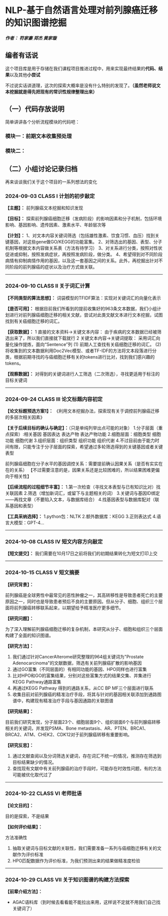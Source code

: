# NLP-基于自然语言处理对前列腺癌迁移的知识图谱挖掘
##### 作者： 符家豪 郑杰 黄家璇


## 编者有话说
这个项目库是用于存储在我们课程项目推进过程中，用来实现最终结果的**代码、结果**以及其他**小尝试**

不过说实话讲道理，这次的探索大概率是没有什么特别的发现了。**（虽然老师说文本挖掘就是得先把现有的常识性规律整理出来）**

## （一）代码存放说明
简单讲讲各个分析流程模块的代码吧：

### 模块一：前期文本收集预处理

### 模块二：


## （二）小组讨论记录归档
再来谈谈我们关于这个项目的一系列想法的变化
### 2024-09-03 CLASS I  计划的初步敲定

**【主题】：**
    前列腺癌文本挖掘和知识发现

**【目标】：**
    探索前列腺癌细胞迁移（发病阶段）的影响因素和分子机制，包括环境影响、基因影响、遗传因素、激素水平、年龄层次等

**【计划】：**
    1、对文本内容关键词筛选（包括雄性激素、饮食习惯、血压）找到关键基因，对这些gene做GO/KEGG的功能富集。
    2、对筛选出的基因、表型、分子机制等根据文本内容做关系表（方法有待学习）
    3、对关系进行分类，按照对性状促进或抑制，按照发病症状，再按照发病阶段，做分类。
    4、希望得到对不同阶段病情有抑制病情作用的基因，以及这一套基因之间的关系。此外，再挖掘出针对不同阶段的前列腺癌的症状以及治疗方式做关联。

---

### 2024-09-10 CLASS II  关于词汇计算

**【不同类型的算法思想】：**
    词袋模型的TFIDF算法：实现对关键词汇的向量化表示

**【是否可用】：**
根据目前我们所看到的提前收集好的963条文本数据，我们小组计划进行对前列腺癌细胞迁移的相关文献，尝试对此类文献文本进行文本挖掘，试图找到有关癌细胞迁移的词汇。

**【获取数据】：**
    1 直接的文本资料→关键文本内容：
由于疾病的文本数据已经被筛选出来了，所以我们直接就下载就行
    2 关键文本内容→关键词提取：
采用词汇向量化操作提炼，面向“Sentence”列
        (1) 前期人工查找有关癌细胞迁移的词汇。
        (2) 将收集到的文本数据利用Doc2Vec模型、或者TF-IDF的方法将文本段落进行分类，根据前期寻找的与癌细胞迁移有关的tokens进行比对，找到我们感兴趣的tokens。

**【观察数据】：**
对得到的关键词进行人工筛选（二次筛选），寻找更适用于标注的目标关键词

---

### 2024-09-24 CLASS III  论文标题内容初定

**【论文标题预选方案1】：**
《利用文本挖掘办法，探索现有关于调控前列腺癌迁移的多层次相关因素》

**【关于后续目标的确认与确定】：**（只是单纯列举出点可能的对象）
    1.分子层面（重点探索）:相关基因 基因表达 表达产物 表达产物功能
    2.细胞层面：细胞类型  细胞功能  细胞代谢
    3.组织层面：组织类型  组织功能  组织代谢
    4.不过目前由于能力时间有限，只能专注于分子层面的探索，希望通过多轮筛选得到的关键基因或者关键表型

前列腺癌细胞在分子水平的基因调控关系：需要提前确认因果关系（是否有实实在在的关系）
        【不过需要注意的是，因果关系还是比较困难的，所以结果困难更偏向于相关性】

**【后续流程的过程细节丰富】：**
    1.第一次检查（寻找文本表型与已有知识比对）找关联因素
    2.筛选（增加新词汇，或留下与主题相关的词）
    3.关键词与基因ID绑定——再找文章（不要陷入文本，与数据库结合）
    4.找基因表型与数据库配对（联系基因和表型）

**【工具采纳选择】：**
    1.python包：NLTK
    2.额外数据库：KEGG
    3.正则表达式
    4.语言大模型：GPT-4...

---

### 2024-10-08 CLASS IV  短文内容方向敲定

**【短文提交】：**
    我们需要在10月17日之前将我们的初期结果转化为短文打印上交

---

### 2024-10-15 CLASS V 短文摘要

**【研究背景】：**

前列腺癌是全球男性中最常见的恶性肿瘤之一，其高转移性是导致患者死亡的主要原因之一，同时也是导致患者预后不良的主要原因。但从分子、细胞、组织三个层面将前列腺癌转移联系起来，以期望给予精准医疗更多细节。

**【研究问题】：**

为了深入理解前列腺癌细胞迁移的复杂机制，本研究从分子、细胞和组织三个层面构建了全面的知识图谱。

**【研究方法】：**

1. 我们通过针对CancerAlterome研究整理的964组关键词为"Prostate Adenocarcinoma"的文献数据，筛选有关前列腺癌扩散的影响基因
2. 通过GO富集（不同层面的）有相同功能的基因、HPO同样也进行富集
3. 比对HPO和GO的富集结果，分别对这些富集方式的结果交集、并集进行KEGG Pathway通路富集
4. 再通过KEGG Pathway 得到的通路关系，从CC BP MF三个层面进行联系
5. 收集目前对前列腺癌的精准治疗手段，将其与针对的基因相关联添加到通路图谱中，构建现有精准治疗手段与基因通路的关联图谱

**【研究结果】：**

目前我们研究发现，分子层面23个、细胞层面9个、组织层面6个与前列腺癌转移相关的关键词，并发现PSMA、Bone metastasis、AR、PTEN、BRCA1、BRCA2、ATM、CHEK2、CDK12对于前列腺癌转移有重要影响。

**【研究反思】：**

1. 通过文献查阅以及分词筛选关键词，存在词汇不统一的情况，推测存在筛选到目标结果缺少的情况。
2. 查找现有文献中有关前列腺癌的治疗手段时，可能存在时效性问题，有的方法可能被优化取代过了

---

### 2024-10-22 CLASS VI 老师批语

**【论文目的】：**

目的是探索，不是结果

**【如何评价结果】：**

方法准确性

1. 抽取关键词与目标文献的关联性，我们需要准备一系列与癌细胞迁移有关的文献作为评价标准
2. HPO匹配数据作为评价标准，为我们预测出来的结果做精准度检验

---

### 2024-10-29 CLASS VII 关于知识图谱的构建方法探索

**【前辈介绍方法】：**

* AGAC语料库（到时候去看看能不能拉出来用，这样说不定就不用我们自己找关键词了）
